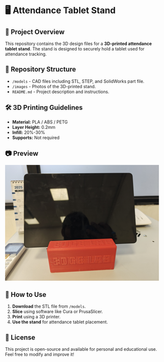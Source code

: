 # 🖥️ Attendance Tablet Stand

## 📌 Project Overview
This repository contains the 3D design files for a **3D-printed attendance tablet stand**. The stand is designed to securely hold a tablet used for attendance tracking.

## 📂 Repository Structure
- `/models` - CAD files including STL, STEP, and SolidWorks part file.
- `/images` - Photos of the 3D-printed stand.
- `README.md` - Project description and instructions.

## 🛠️ 3D Printing Guidelines
- **Material:** PLA / ABS / PETG  
- **Layer Height:** 0.2mm  
- **Infill:** 20%-30%  
- **Supports:** Not required  

## 📷 Preview
![Tablet Stand](Stand%202.jpg)

## 🚀 How to Use
1. **Download** the STL file from `/models`.
2. **Slice** using software like Cura or PrusaSlicer.
3. **Print** using a 3D printer.
4. **Use the stand** for attendance tablet placement.

## 📜 License
This project is open-source and available for personal and educational use. Feel free to modify and improve it!

